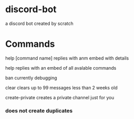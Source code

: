 # discord-bot
a discord bot created by scratch

# Commands
help \[command name\]
replies with anm embed with details

help
replies with an embed of all avalable commands

ban
currently debugging

clear
clears up to 99 messages less than 2 weeks old

create-private
creates a private channel just for you
### does not create duplicates
